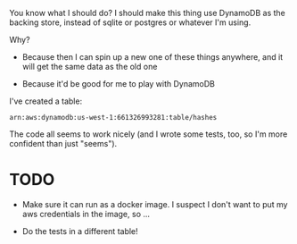 You know what I should do?  I should make this thing use DynamoDB as
the backing store, instead of sqlite or postgres or whatever I'm
using.

Why?

- Because then I can spin up a new one of these things anywhere, and
  it will get the same data as the old one

- Because it'd be good for me to play with DynamoDB

I've created a table:

    arn:aws:dynamodb:us-west-1:661326993281:table/hashes

The code all seems to work nicely (and I wrote some tests, too, so I'm
more confident than just "seems").

# TODO

- Make sure it can run as a docker image.  I suspect I don't want to
  put my aws credentials in the image, so ...

- Do the tests in a different table!
